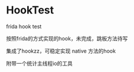# HookTest
frida hook test

按照frida的方式实现的hook，未完成，跳板方法待写

集成了hookzz，可稳定实现 native 方法的hook

附带一个统计主线程io的工具
